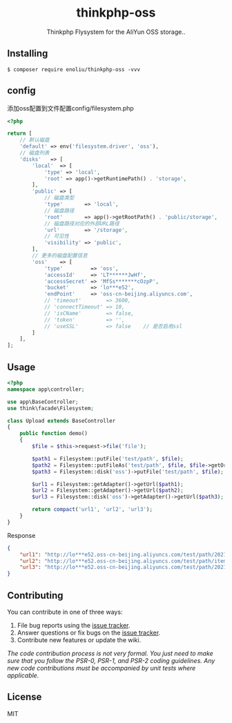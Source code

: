 <h1 align="center"> thinkphp-oss </h1>

<p align="center"> Thinkphp Flysystem for the AliYun OSS storage..</p>


## Installing

```shell
$ composer require enoliu/thinkphp-oss -vvv
```

## config
添加oss配置到文件配置config/filesystem.php
```php
<?php

return [
    // 默认磁盘
    'default' => env('filesystem.driver', 'oss'),
    // 磁盘列表
    'disks'   => [
        'local'  => [
            'type' => 'local',
            'root' => app()->getRuntimePath() . 'storage',
        ],
        'public' => [
            // 磁盘类型
            'type'       => 'local',
            // 磁盘路径
            'root'       => app()->getRootPath() . 'public/storage',
            // 磁盘路径对应的外部URL路径
            'url'        => '/storage',
            // 可见性
            'visibility' => 'public',
        ],
        // 更多的磁盘配置信息
        'oss'    => [
            'type'         => 'oss',
            'accessId'     => 'LT******JwHf',
            'accessSecret' => 'MfSs*******cOzpP',
            'bucket'       => 'lo***e52',
            'endPoint'     => 'oss-cn-beijing.aliyuncs.com',
            // 'timeout'        => 3600,
            // 'connectTimeout' => 10,
            // 'isCName'        => false,
            // 'token'          => '',
            // 'useSSL'         => false    // 是否启用ssl
        ]
    ],
];

```

## Usage

```php
<?php
namespace app\controller;

use app\BaseController;
use think\facade\Filesystem;

class Upload extends BaseController
{
    public function demo()
    {
        $file = $this->request->file('file');

        $path1 = Filesystem::putFile('test/path', $file);
        $path2 = Filesystem::putFileAs('test/path', $file, $file->getOriginalName());
        $path3 = Filesystem::disk('oss')->putFile('test/path', $file);  // 指定disk驱动

        $url1 = Filesystem::getAdapter()->getUrl($path1);
        $url2 = Filesystem::getAdapter()->getUrl($path2);
        $url3 = Filesystem::disk('oss')->getAdapter()->getUrl($path3);

        return compact('url1', 'url2', 'url3');
    }
}

```
Response
```json
{
	"url1": "http://lo***e52.oss-cn-beijing.aliyuncs.com/test/path/20210122/31e9ed3ad43da758694971af4957f0bf.json",
	"url2": "http://lo***e52.oss-cn-beijing.aliyuncs.com/test/path/item.json",
	"url3": "http://lo***e52.oss-cn-beijing.aliyuncs.com/test/path/20210122/31e9ed3ad43da758694971af4957f0bf.json"
}
```

## Contributing

You can contribute in one of three ways:

1. File bug reports using the [issue tracker](https://github.com/enoliu/thinkphp-oss/issues).
2. Answer questions or fix bugs on the [issue tracker](https://github.com/enoliu/thinkphp-oss/issues).
3. Contribute new features or update the wiki.

_The code contribution process is not very formal. You just need to make sure that you follow the PSR-0, PSR-1, and PSR-2 coding guidelines. Any new code contributions must be accompanied by unit tests where applicable._

## License

MIT